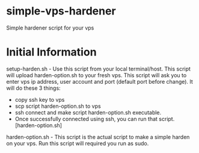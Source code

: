 # simple-vps-hardener
Simple hardener script for your vps

# Initial Information
setup-harden.sh - Use this script from your local terminal/host. This script will upload harden-option.sh to your fresh vps. This script will ask you to enter vps ip address, user account and port (default port before change). It will do these 3 things:
- copy ssh key to vps
- scp script harden-option.sh to vps
- ssh connect and make script harden-option.sh executable.
- Once successfully connected using ssh, you can run that script. [harden-option.sh]

harden-option.sh - This script is the actual script to make a simple harden on your vps. Run this script will required you run as sudo.
